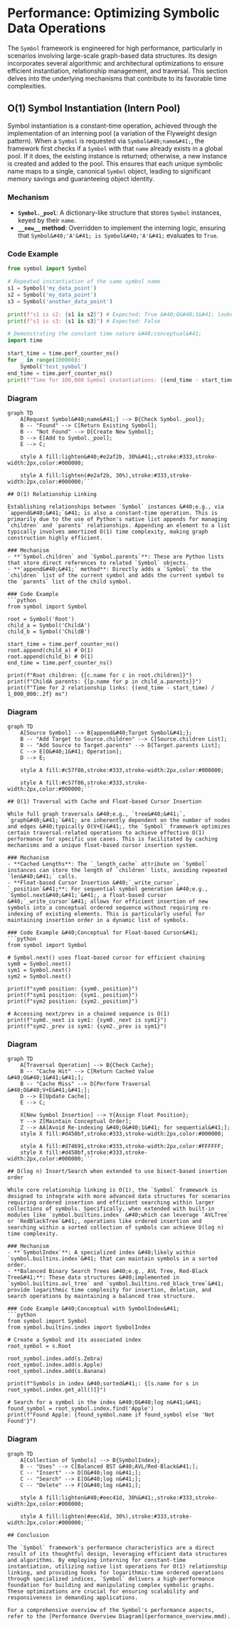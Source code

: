 # Performance: Optimizing Symbolic Data Operations

The `Symbol` framework is engineered for high performance, particularly in scenarios involving large-scale graph-based data structures. Its design incorporates several algorithmic and architectural optimizations to ensure efficient instantiation, relationship management, and traversal. This section delves into the underlying mechanisms that contribute to its favorable time complexities.

## O(1) Symbol Instantiation &#40;Intern Pool&#41;

Symbol instantiation is a constant-time operation, achieved through the implementation of an interning pool &#40;a variation of the Flyweight design pattern&#41;. When a `Symbol` is requested via `Symbol&#40;name&#41;`, the framework first checks if a `Symbol` with that `name` already exists in a global pool. If it does, the existing instance is returned; otherwise, a new instance is created and added to the pool. This ensures that each unique symbolic name maps to a single, canonical `Symbol` object, leading to significant memory savings and guaranteeing object identity.

### Mechanism
- **`Symbol._pool`**: A dictionary-like structure that stores `Symbol` instances, keyed by their `name`.
- **`__new__` method**: Overridden to implement the interning logic, ensuring that `Symbol&#40;'A'&#41; is Symbol&#40;'A'&#41;` evaluates to `True`.

### Code Example
```python
from symbol import Symbol

# Repeated instantiation of the same symbol name
s1 = Symbol('my_data_point')
s2 = Symbol('my_data_point')
s3 = Symbol('another_data_point')

print(f"s1 is s2: {s1 is s2}") # Expected: True &#40;O&#40;1&#41; lookup&#41;
print(f"s1 is s3: {s1 is s3}") # Expected: False

# Demonstrating the constant time nature &#40;conceptual&#41;
import time

start_time = time.perf_counter_ns()
for _ in range(100000):
    Symbol('test_symbol')
end_time = time.perf_counter_ns()
print(f"Time for 100,000 Symbol instantiations: {(end_time - start_time) / 1_000_000:.2f} ms")
```

### Diagram
```mermaid
graph TD
    A[Request Symbol&#40;name&#41;] --> B{Check Symbol._pool};
    B -- "Found" --> C[Return Existing Symbol];
    B -- "Not Found" --> D[Create New Symbol];
    D --> E[Add to Symbol._pool];
    E --> C;

    style A fill:lighten&#40;#e2af2b, 30%&#41;,stroke:#333,stroke-width:2px,color:#000000;

    style A fill:lighten(#e2af2b, 30%),stroke:#333,stroke-width:2px,color:#000000;```

## O(1) Relationship Linking

Establishing relationships between `Symbol` instances &#40;e.g., via `append&#40;&#41;`&#41; is also a constant-time operation. This is primarily due to the use of Python's native list appends for managing `children` and `parents` relationships. Appending an element to a list typically involves amortized O(1) time complexity, making graph construction highly efficient.

### Mechanism
- **`Symbol.children` and `Symbol.parents`**: These are Python lists that store direct references to related `Symbol` objects.
- **`append&#40;&#41;` method**: Directly adds a `Symbol` to the `children` list of the current symbol and adds the current symbol to the `parents` list of the child symbol.

### Code Example
```python
from symbol import Symbol

root = Symbol('Root')
child_a = Symbol('ChildA')
child_b = Symbol('ChildB')

start_time = time.perf_counter_ns()
root.append(child_a) # O(1)
root.append(child_b) # O(1)
end_time = time.perf_counter_ns()

print(f"Root children: {[c.name for c in root.children]}")
print(f"ChildA parents: {[p.name for p in child_a.parents]}")
print(f"Time for 2 relationship links: {(end_time - start_time) / 1_000_000:.2f} ms")
```

### Diagram
```mermaid
graph TD
    A[Source Symbol] --> B{append&#40;Target Symbol&#41;};
    B -- "Add Target to Source.children" --> C[Source.children List];
    B -- "Add Source to Target.parents" --> D[Target.parents List];
    C --> E[O&#40;1&#41; Operation];
    D --> E;

    style A fill:#c57f86,stroke:#333,stroke-width:2px,color:#000000;

    style A fill:#c57f86,stroke:#333,stroke-width:2px,color:#000000;```

## O(1) Traversal with Cache and Float-based Cursor Insertion

While full graph traversals &#40;e.g., `tree&#40;&#41;`, `graph&#40;&#41;`&#41; are inherently dependent on the number of nodes and edges &#40;typically O(V+E)&#41;, the `Symbol` framework optimizes certain traversal-related operations to achieve effective O(1) performance for specific use cases. This is facilitated by caching mechanisms and a unique float-based cursor insertion system.

### Mechanism
- **Cached Lengths**: The `_length_cache` attribute on `Symbol` instances can store the length of `children` lists, avoiding repeated `len&#40;&#41;` calls.
- **Float-based Cursor Insertion &#40;`_write_cursor`, `_position`&#41;**: For sequential symbol generation &#40;e.g., `Symbol.next&#40;&#41;`&#41;, a float-based cursor &#40;`_write_cursor`&#41; allows for efficient insertion of new symbols into a conceptual ordered sequence without requiring re-indexing of existing elements. This is particularly useful for maintaining insertion order in a dynamic list of symbols.

### Code Example &#40;Conceptual for Float-based Cursor&#41;
```python
from symbol import Symbol

# Symbol.next() uses float-based cursor for efficient chaining
sym0 = Symbol.next()
sym1 = Symbol.next()
sym2 = Symbol.next()

print(f"sym0 position: {sym0._position}")
print(f"sym1 position: {sym1._position}")
print(f"sym2 position: {sym2._position}")

# Accessing next/prev in a chained sequence is O(1)
print(f"sym0._next is sym1: {sym0._next is sym1}")
print(f"sym2._prev is sym1: {sym2._prev is sym1}")
```

### Diagram
```mermaid
graph TD
    A[Traversal Operation] --> B{Check Cache};
    B -- "Cache Hit" --> C[Return Cached Value &#40;O&#40;1&#41;&#41;];
    B -- "Cache Miss" --> D[Perform Traversal &#40;O&#40;V+E&#41;&#41;];
    D --> E[Update Cache];
    E --> C;

    X[New Symbol Insertion] --> Y{Assign Float Position};
    Y --> Z[Maintain Conceptual Order];
    Z --> AA[Avoid Re-indexing &#40;O&#40;1&#41; for sequential&#41;];
    style X fill:#d450bf,stroke:#333,stroke-width:2px,color:#000000;

    style A fill:#d74691,stroke:#333,stroke-width:2px,color:#FFFFFF;
    style X fill:#d450bf,stroke:#333,stroke-width:2px,color:#000000;```

## O(log n) Insert/Search when extended to use bisect-based insertion order

While core relationship linking is O(1), the `Symbol` framework is designed to integrate with more advanced data structures for scenarios requiring ordered insertion and efficient searching within larger collections of symbols. Specifically, when extended with built-in modules like `symbol.builtins.index` &#40;which can leverage `AVLTree` or `RedBlackTree`&#41;, operations like ordered insertion and searching within a sorted collection of symbols can achieve O(log n) time complexity.

### Mechanism
- **`SymbolIndex`**: A specialized index &#40;likely within `symbol.builtins.index`&#41; that can maintain symbols in a sorted order.
- **Balanced Binary Search Trees &#40;e.g., AVL Tree, Red-Black Tree&#41;**: These data structures &#40;implemented in `symbol.builtins.avl_tree` and `symbol.builtins.red_black_tree`&#41; provide logarithmic time complexity for insertion, deletion, and search operations by maintaining a balanced tree structure.

### Code Example &#40;Conceptual with SymbolIndex&#41;
```python
from symbol import Symbol
from symbol.builtins.index import SymbolIndex

# Create a Symbol and its associated index
root_symbol = s.Root

root_symbol.index.add(s.Zebra)
root_symbol.index.add(s.Apple)
root_symbol.index.add(s.Banana)

print(f"Symbols in index &#40;sorted&#41;: {[s.name for s in root_symbol.index.get_all()]}")

# Search for a symbol in the index &#40;O&#40;log n&#41;&#41;
found_symbol = root_symbol.index.find('Apple')
print(f"Found Apple: {found_symbol.name if found_symbol else 'Not Found'}")
```

### Diagram
```mermaid
graph TD
    A[Collection of Symbols] --> B{SymbolIndex};
    B -- "Uses" --> C[Balanced BST &#40;AVL/Red-Black&#41;];
    C -- "Insert" --> D[O&#40;log n&#41;];
    C -- "Search" --> E[O&#40;log n&#41;];
    C -- "Delete" --> F[O&#40;log n&#41;];

    style A fill:lighten&#40;#eec41d, 30%&#41;,stroke:#333,stroke-width:2px,color:#000000;

    style A fill:lighten(#eec41d, 30%),stroke:#333,stroke-width:2px,color:#000000;```

## Conclusion

The `Symbol` framework's performance characteristics are a direct result of its thoughtful design, leveraging efficient data structures and algorithms. By employing interning for constant-time instantiation, utilizing native list operations for O(1) relationship linking, and providing hooks for logarithmic-time ordered operations through specialized indices, `Symbol` delivers a high-performance foundation for building and manipulating complex symbolic graphs. These optimizations are crucial for ensuring scalability and responsiveness in demanding applications.

For a comprehensive overview of the Symbol's performance aspects, refer to the [Performance Overview Diagram](performance_overview.mmd).